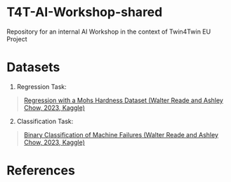 # T4T-AI-Workshop-shared
Repository for an internal AI Workshop in the context of Twin4Twin EU Project 


# Datasets 

1. Regression Task:
> [Regression with a Mohs Hardness Dataset (Walter Reade and Ashley Chow, 2023, Kaggle)](https://kaggle.com/competitions/playground-series-s3e25)


2. Classification Task:
> [Binary Classification of Machine Failures (Walter Reade and Ashley Chow, 2023, Kaggle)](https://kaggle.com/competitions/playground-series-s3e17)



# References



